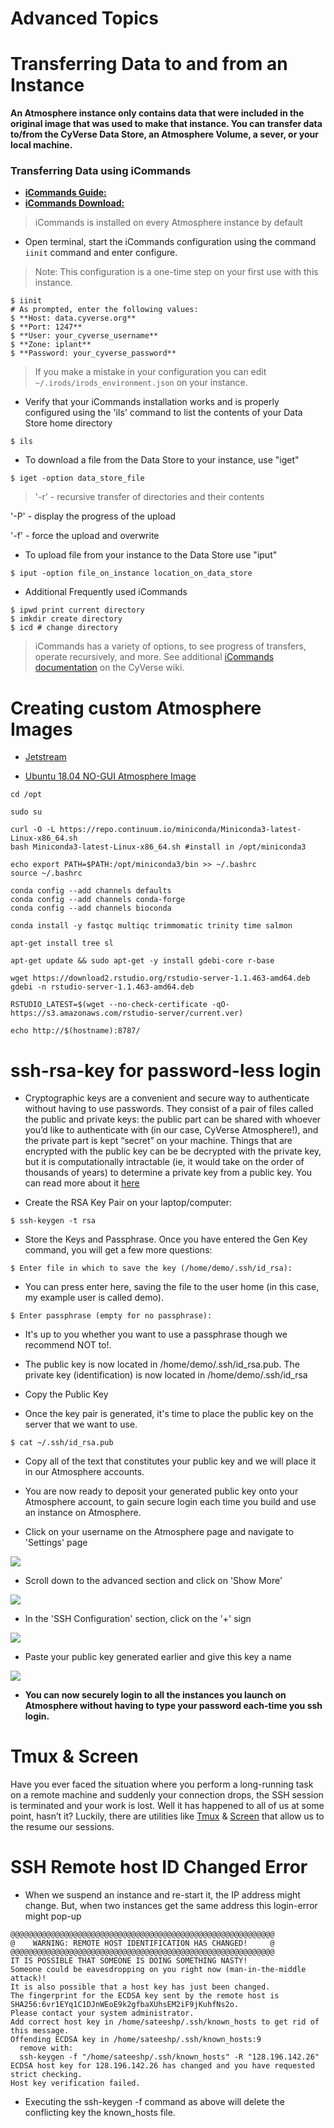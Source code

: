 Advanced Topics
===

# Transferring Data to and from an Instance

**An Atmosphere instance only contains data that were included in the original image that was used to make that instance. You can transfer data to/from the CyVerse Data Store, an Atmosphere Volume, a sever, or your local machine.**

### **Transferring Data using iCommands**

- [**iCommands Guide:**](https://cyverse-data-store-guide.readthedocs-hosted.com/en/latest/step2.html)
- [**iCommands Download:**](https://wiki.cyverse.org/wiki/display/DS/Setting+Up+iCommands)

> iCommands is installed on every Atmosphere instance by default

- Open terminal, start the iCommands configuration using the command `iinit` command and enter configure.

> Note: This configuration is a one-time step on your first use with this instance.

```
$ iinit
# As prompted, enter the following values:
$ **Host: data.cyverse.org**
$ **Port: 1247**
$ **User: your_cyverse_username**
$ **Zone: iplant**
$ **Password: your_cyverse_password**
```

> If you make a mistake in your configuration you can edit `~/.irods/irods_environment.json` on your instance.

- Verify that your iCommands installation works and is properly configured using the 'ils' command to list the contents of your Data Store home directory
```
$ ils
```

- To download a file from the Data Store to your instance, use "iget"
```
$ iget -option data_store_file
```

> '-r' - recursive transfer of directories and their contents

'-P' - display the progress of the upload

'-f' - force the upload and overwrite

- To upload file from your instance to the Data Store use "iput"
```
$ iput -option file_on_instance location_on_data_store
```

- Additional Frequently used iCommands
```
$ ipwd print current directory
$ imkdir create directory
$ icd # change directory
```


> iCommands has a variety of options, to see progress of transfers, operate recursively, and more. See additional [iCommands documentation](https://wiki.cyverse.org/wiki/display/DS/Using+iCommands) on the CyVerse wiki.

# Creating custom Atmosphere Images

- [Jetstream](https://hackmd.io/im0eDxViQgmxTL4zYBfGoQ#)

- [Ubuntu 18.04 NO-GUI Atmosphere Image](https://atmo.cyverse.org/application/images/1552)

```
cd /opt

sudo su

curl -O -L https://repo.continuum.io/miniconda/Miniconda3-latest-Linux-x86_64.sh
bash Miniconda3-latest-Linux-x86_64.sh #install in /opt/miniconda3

echo export PATH=$PATH:/opt/miniconda3/bin >> ~/.bashrc
source ~/.bashrc

conda config --add channels defaults
conda config --add channels conda-forge
conda config --add channels bioconda

conda install -y fastqc multiqc trimmomatic trinity time salmon

apt-get install tree sl

apt-get update && sudo apt-get -y install gdebi-core r-base

wget https://download2.rstudio.org/rstudio-server-1.1.463-amd64.deb
gdebi -n rstudio-server-1.1.463-amd64.deb

RSTUDIO_LATEST=$(wget --no-check-certificate -qO- https://s3.amazonaws.com/rstudio-server/current.ver)
```

`echo http://$(hostname):8787/`


# ssh-rsa-key for password-less login

-	Cryptographic keys are a convenient and secure way to authenticate without having to use passwords. They consist of a pair of files called the public and private keys: the public part can be shared with whoever you’d like to authenticate with (in our case, CyVerse Atmosphere!), and the private part is kept “secret” on your machine. Things that are encrypted with the public key can be be decrypted with the private key, but it is computationally intractable (ie, it would take on the order of thousands of years) to determine a private key from a public key. You can read more about it [here](https://www.digitalocean.com/community/tutorials/how-to-set-up-ssh-keys--2)

- Create the RSA Key Pair on your laptop/computer:

```
$ ssh-keygen -t rsa
```

- Store the Keys and Passphrase. Once you have entered the Gen Key command, you will get a few more questions:

```
$ Enter file in which to save the key (/home/demo/.ssh/id_rsa):
```

- You can press enter here, saving the file to the user home (in this case, my example user is called demo).

```
$ Enter passphrase (empty for no passphrase):
```

- It's up to you whether you want to use a passphrase though we recommend NOT to!.

- The public key is now located in /home/demo/.ssh/id_rsa.pub. The private key (identification) is now located in /home/demo/.ssh/id_rsa

- Copy the Public Key

- Once the key pair is generated, it's time to place the public key on the server that we want to use.

```
$ cat ~/.ssh/id_rsa.pub
```

- Copy all of the text that constitutes your public key and we will place it in our Atmosphere accounts.

- You are now ready to deposit your generated public key onto your Atmosphere account, to gain secure login each time you build and use an instance on Atmosphere.

- Click on your username on the Atmosphere page and navigate to 'Settings' page

![](/img/atmosphere/settings.png)

- Scroll down to the advanced section and click on 'Show More'

![](/img/atmosphere/settings_advanced.png)

- In the 'SSH Configuration' section, click on the '+' sign

![](/img/atmosphere/settings_ssh.png)

- Paste your public key generated earlier and give this key a name

![](/img/atmosphere/settings_deposit_key.png)

- **You can now securely login to all the instances you launch on Atmosphere without having to type your password each-time you ssh login.**

# Tmux & Screen

Have you ever faced the situation where you perform a long-running task on a remote machine and suddenly your connection drops, the SSH session is terminated and your work is lost. Well it has happened to all of us at some point, hasn’t it? Luckily, there are utilities like [Tmux](https://linuxize.com/post/getting-started-with-tmux/#what-is-tmux) & [Screen](https://linuxize.com/post/how-to-use-linux-screen/) that allow us to the resume our sessions.

# SSH Remote host ID Changed Error

- When we suspend an instance and re-start it, the IP address might change. But, when two instances get the same address this login-error might pop-up

```
@@@@@@@@@@@@@@@@@@@@@@@@@@@@@@@@@@@@@@@@@@@@@@@@@@@@@@@@@@@
@    WARNING: REMOTE HOST IDENTIFICATION HAS CHANGED!     @
@@@@@@@@@@@@@@@@@@@@@@@@@@@@@@@@@@@@@@@@@@@@@@@@@@@@@@@@@@@
IT IS POSSIBLE THAT SOMEONE IS DOING SOMETHING NASTY!
Someone could be eavesdropping on you right now (man-in-the-middle attack)!
It is also possible that a host key has just been changed.
The fingerprint for the ECDSA key sent by the remote host is
SHA256:6vr1EYq1C1DJnWEoE9k2gfbaXUhsEM2iF9jKuhfNs2o.
Please contact your system administrator.
Add correct host key in /home/sateeshp/.ssh/known_hosts to get rid of this message.
Offending ECDSA key in /home/sateeshp/.ssh/known_hosts:9
  remove with:
  ssh-keygen -f "/home/sateeshp/.ssh/known_hosts" -R "128.196.142.26"
ECDSA host key for 128.196.142.26 has changed and you have requested strict checking.
Host key verification failed.
```
- Executing the ssh-keygen -f command as above will delete the conflicting key the known_hosts file.
